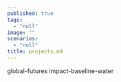 ```yaml
---
published: true
tags: 
  - "null"
image: ""
scenarios: 
  - "null"
title: projects.md
---
```






global-futures
impact-baseline-water
